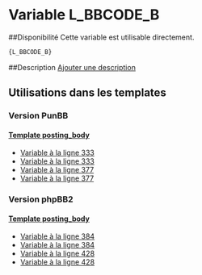 # Variable L_BBCODE_B

##Disponibilité
Cette variable est utilisable directement.

```html
{L_BBCODE_B}
```

##Description
[Ajouter une description](https://fa-tvars.appspot.com/var/L_BBCODE_B)

## Utilisations dans les templates

### Version PunBB

#### [Template posting_body](punbb/posting_body.md#readme)
* [Variable &agrave; la ligne 333](../punbb/posting_body.tpl#L333)
* [Variable &agrave; la ligne 333](../punbb/posting_body.tpl#L333)
* [Variable &agrave; la ligne 377](../punbb/posting_body.tpl#L377)
* [Variable &agrave; la ligne 377](../punbb/posting_body.tpl#L377)

### Version phpBB2

#### [Template posting_body](subsilver/posting_body.md#readme)
* [Variable &agrave; la ligne 384](../subsilver/posting_body.tpl#L384)
* [Variable &agrave; la ligne 384](../subsilver/posting_body.tpl#L384)
* [Variable &agrave; la ligne 428](../subsilver/posting_body.tpl#L428)
* [Variable &agrave; la ligne 428](../subsilver/posting_body.tpl#L428)